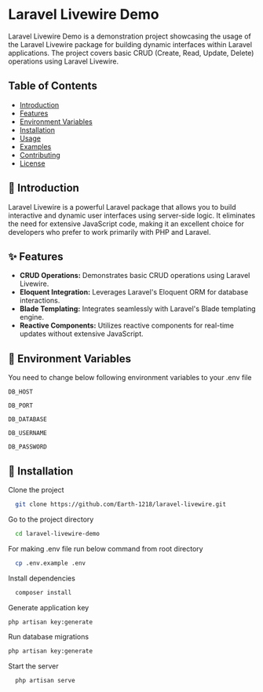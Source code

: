 # Laravel Livewire Demo

Laravel Livewire Demo is a demonstration project showcasing the usage of the Laravel Livewire package for building dynamic interfaces within Laravel applications. The project covers basic CRUD (Create, Read, Update, Delete) operations using Laravel Livewire.

## Table of Contents

- [Introduction](#introduction)
- [Features](#features)
- [Environment Variables](#environment-variables)
- [Installation](#installation)
- [Usage](#usage)
- [Examples](#examples)
- [Contributing](#contributing)
- [License](#license)

## 🚀 Introduction

Laravel Livewire is a powerful Laravel package that allows you to build interactive and dynamic user interfaces using server-side logic. It eliminates the need for extensive JavaScript code, making it an excellent choice for developers who prefer to work primarily with PHP and Laravel.



## ✨ Features

- **CRUD Operations:** Demonstrates basic CRUD operations using Laravel Livewire.
- **Eloquent Integration:** Leverages Laravel's Eloquent ORM for database interactions.
- **Blade Templating:** Integrates seamlessly with Laravel's Blade templating engine.
- **Reactive Components:** Utilizes reactive components for real-time updates without extensive JavaScript.

## 🔧 Environment Variables

You need to change below following environment variables to your .env file

`DB_HOST`

`DB_PORT`

`DB_DATABASE`

`DB_USERNAME`

`DB_PASSWORD`

## 🚀 Installation

Clone the project

```bash
  git clone https://github.com/Earth-1218/laravel-livewire.git
```

Go to the project directory

```bash
  cd laravel-livewire-demo
```

For making .env file run below command from root directory

```bash
  cp .env.example .env
```

Install dependencies

```bash
  composer install
```

Generate application key

```bash
php artisan key:generate
```

Run database migrations

```bash
php artisan key:generate
```

Start the server

```bash
  php artisan serve
```